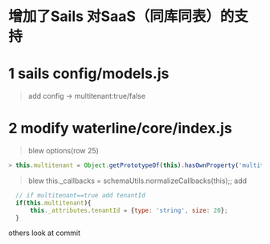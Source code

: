 # 增加了Sails 对SaaS（同库同表）的支持
# 1 sails config/models.js
> add config -> multitenant:true/false

# 2 modify waterline/core/index.js
> blew options(row 25)
```javascript
> this.multitenant = Object.getPrototypeOf(this).hasOwnProperty('multitenant') ? this.multitenant : true;
```

> blew this._callbacks = schemaUtils.normalizeCallbacks(this);; add
```javascript
  // if multitenant==true add tenantId
  if(this.multitenant){
      this._attributes.tenantId = {type: 'string', size: 20};
  }
```

others look at commit